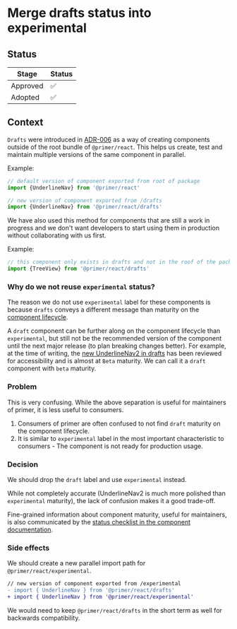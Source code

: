 # Merge drafts status into experimental

## Status

| Stage    | Status |
| -------- | ------ |
| Approved | ✅     |
| Adopted  | ✅     |

## Context

`Drafts` were introduced in [ADR-006](./adrs/adr-006-drafts.md) as a way of creating components outside of the root bundle of `@primer/react`. This helps us create, test and maintain multiple versions of the same component in parallel.

Example:

```js
// default version of component exported from root of package
import {UnderlineNav} from '@primer/react'

// new version of component exported from /drafts
import {UnderlineNav} from '@primer/react/drafts'
```

We have also used this method for components that are still a work in progress and we don't want developers to start using them in production without collaborating with us first.

Example:

```js
// this component only exists in drafts and not in the roof of the package
import {TreeView} from '@primer/react/drafts'
```

### Why do we not reuse `experimental` status?

The reason we do not use `experimental` label for these components is because `drafts` conveys a different message than maturity on the [component lifecycle](https://primer.style/contribute/component-lifecycle).

A `draft` component can be further along on the component lifecycle than `experimental`, but still not be the recommended version of the component until the next major release (to plan breaking changes better). For example, at the time of writing, the [new UnderlineNav2 in drafts](https://primer.style/react/drafts/UnderlineNav2) has been reviewed for accessibility and is almost at `Beta` maturity. We can call it a `draft` component with `beta` maturity.

### Problem

This is very confusing. While the above separation is useful for maintainers of primer, it is less useful to consumers.

1. Consumers of primer are often confused to not find `draft` maturity on the component lifecycle.
2. It is similar to `experimental` label in the most important characteristic to consumers - The component is not ready for production usage.

### Decision

We should drop the `draft` label and use `experimental` instead.

While not completely accurate (UnderlineNav2 is much more polished than `experimental` maturity), the lack of confusion makes it a good trade-off.

Fine-grained information about component maturity, useful for maintainers, is also communicated by the [status checklist in the component documentation](https://primer.style/react/drafts/UnderlineNav2#status).

### Side effects

We should create a new parallel import path for `@primer/react/experimental`.

```diff
// new version of component exported from /experimental
- import { UnderlineNav } from '@primer/react/drafts'
+ import { UnderlineNav } from '@primer/react/experimental'
```

We would need to keep `@primer/react/drafts` in the short term as well for backwards compatibility.

